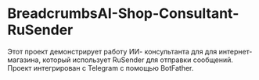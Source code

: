 # BreadcrumbsAI-Shop-Consultant-RuSender
Этот проект демонстрирует работу ИИ- консультанта для для интернет-магазина, который использует RuSender для отправки сообщений. Проект интегрирован с Telegram с помощью BotFather.
